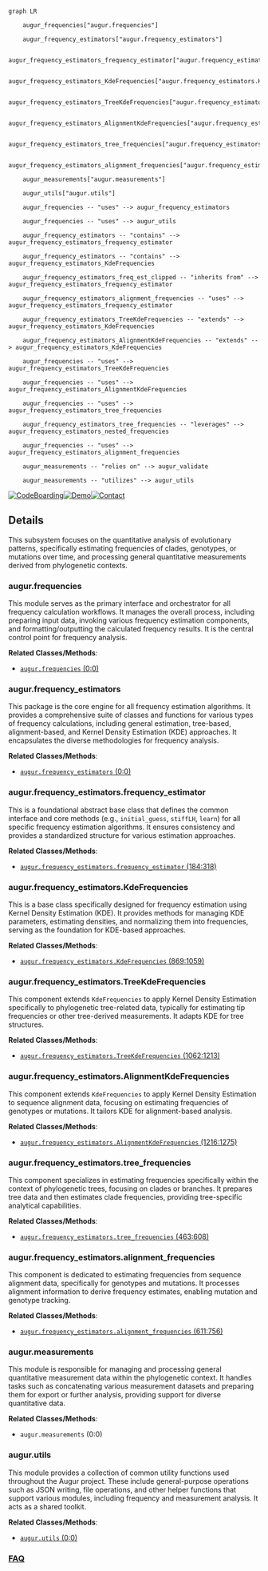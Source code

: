 ```mermaid

graph LR

    augur_frequencies["augur.frequencies"]

    augur_frequency_estimators["augur.frequency_estimators"]

    augur_frequency_estimators_frequency_estimator["augur.frequency_estimators.frequency_estimator"]

    augur_frequency_estimators_KdeFrequencies["augur.frequency_estimators.KdeFrequencies"]

    augur_frequency_estimators_TreeKdeFrequencies["augur.frequency_estimators.TreeKdeFrequencies"]

    augur_frequency_estimators_AlignmentKdeFrequencies["augur.frequency_estimators.AlignmentKdeFrequencies"]

    augur_frequency_estimators_tree_frequencies["augur.frequency_estimators.tree_frequencies"]

    augur_frequency_estimators_alignment_frequencies["augur.frequency_estimators.alignment_frequencies"]

    augur_measurements["augur.measurements"]

    augur_utils["augur.utils"]

    augur_frequencies -- "uses" --> augur_frequency_estimators

    augur_frequencies -- "uses" --> augur_utils

    augur_frequency_estimators -- "contains" --> augur_frequency_estimators_frequency_estimator

    augur_frequency_estimators -- "contains" --> augur_frequency_estimators_KdeFrequencies

    augur_frequency_estimators_freq_est_clipped -- "inherits from" --> augur_frequency_estimators_frequency_estimator

    augur_frequency_estimators_alignment_frequencies -- "uses" --> augur_frequency_estimators_frequency_estimator

    augur_frequency_estimators_TreeKdeFrequencies -- "extends" --> augur_frequency_estimators_KdeFrequencies

    augur_frequency_estimators_AlignmentKdeFrequencies -- "extends" --> augur_frequency_estimators_KdeFrequencies

    augur_frequencies -- "uses" --> augur_frequency_estimators_TreeKdeFrequencies

    augur_frequencies -- "uses" --> augur_frequency_estimators_AlignmentKdeFrequencies

    augur_frequencies -- "uses" --> augur_frequency_estimators_tree_frequencies

    augur_frequency_estimators_tree_frequencies -- "leverages" --> augur_frequency_estimators_nested_frequencies

    augur_frequencies -- "uses" --> augur_frequency_estimators_alignment_frequencies

    augur_measurements -- "relies on" --> augur_validate

    augur_measurements -- "utilizes" --> augur_utils

```



[![CodeBoarding](https://img.shields.io/badge/Generated%20by-CodeBoarding-9cf?style=flat-square)](https://github.com/CodeBoarding/GeneratedOnBoardings)[![Demo](https://img.shields.io/badge/Try%20our-Demo-blue?style=flat-square)](https://www.codeboarding.org/demo)[![Contact](https://img.shields.io/badge/Contact%20us%20-%20contact@codeboarding.org-lightgrey?style=flat-square)](mailto:contact@codeboarding.org)



## Details



This subsystem focuses on the quantitative analysis of evolutionary patterns, specifically estimating frequencies of clades, genotypes, or mutations over time, and processing general quantitative measurements derived from phylogenetic contexts.



### augur.frequencies

This module serves as the primary interface and orchestrator for all frequency calculation workflows. It manages the overall process, including preparing input data, invoking various frequency estimation components, and formatting/outputting the calculated frequency results. It is the central control point for frequency analysis.





**Related Classes/Methods**:



- <a href="https://github.com/nextstrain/augur/augur/frequencies.py#L0-L0" target="_blank" rel="noopener noreferrer">`augur.frequencies` (0:0)</a>





### augur.frequency_estimators

This package is the core engine for all frequency estimation algorithms. It provides a comprehensive suite of classes and functions for various types of frequency calculations, including general estimation, tree-based, alignment-based, and Kernel Density Estimation (KDE) approaches. It encapsulates the diverse methodologies for frequency analysis.





**Related Classes/Methods**:



- <a href="https://github.com/nextstrain/augur/augur/frequency_estimators.py#L0-L0" target="_blank" rel="noopener noreferrer">`augur.frequency_estimators` (0:0)</a>





### augur.frequency_estimators.frequency_estimator

This is a foundational abstract base class that defines the common interface and core methods (e.g., `initial_guess`, `stiffLH`, `learn`) for all specific frequency estimation algorithms. It ensures consistency and provides a standardized structure for various estimation approaches.





**Related Classes/Methods**:



- <a href="https://github.com/nextstrain/augur/augur/frequency_estimators.py#L184-L318" target="_blank" rel="noopener noreferrer">`augur.frequency_estimators.frequency_estimator` (184:318)</a>





### augur.frequency_estimators.KdeFrequencies

This is a base class specifically designed for frequency estimation using Kernel Density Estimation (KDE). It provides methods for managing KDE parameters, estimating densities, and normalizing them into frequencies, serving as the foundation for KDE-based approaches.





**Related Classes/Methods**:



- <a href="https://github.com/nextstrain/augur/augur/frequency_estimators.py#L869-L1059" target="_blank" rel="noopener noreferrer">`augur.frequency_estimators.KdeFrequencies` (869:1059)</a>





### augur.frequency_estimators.TreeKdeFrequencies

This component extends `KdeFrequencies` to apply Kernel Density Estimation specifically to phylogenetic tree-related data, typically for estimating tip frequencies or other tree-derived measurements. It adapts KDE for tree structures.





**Related Classes/Methods**:



- <a href="https://github.com/nextstrain/augur/augur/frequency_estimators.py#L1062-L1213" target="_blank" rel="noopener noreferrer">`augur.frequency_estimators.TreeKdeFrequencies` (1062:1213)</a>





### augur.frequency_estimators.AlignmentKdeFrequencies

This component extends `KdeFrequencies` to apply Kernel Density Estimation to sequence alignment data, focusing on estimating frequencies of genotypes or mutations. It tailors KDE for alignment-based analysis.





**Related Classes/Methods**:



- <a href="https://github.com/nextstrain/augur/augur/frequency_estimators.py#L1216-L1275" target="_blank" rel="noopener noreferrer">`augur.frequency_estimators.AlignmentKdeFrequencies` (1216:1275)</a>





### augur.frequency_estimators.tree_frequencies

This component specializes in estimating frequencies specifically within the context of phylogenetic trees, focusing on clades or branches. It prepares tree data and then estimates clade frequencies, providing tree-specific analytical capabilities.





**Related Classes/Methods**:



- <a href="https://github.com/nextstrain/augur/augur/frequency_estimators.py#L463-L608" target="_blank" rel="noopener noreferrer">`augur.frequency_estimators.tree_frequencies` (463:608)</a>





### augur.frequency_estimators.alignment_frequencies

This component is dedicated to estimating frequencies from sequence alignment data, specifically for genotypes and mutations. It processes alignment information to derive frequency estimates, enabling mutation and genotype tracking.





**Related Classes/Methods**:



- <a href="https://github.com/nextstrain/augur/augur/frequency_estimators.py#L611-L756" target="_blank" rel="noopener noreferrer">`augur.frequency_estimators.alignment_frequencies` (611:756)</a>





### augur.measurements

This module is responsible for managing and processing general quantitative measurement data within the phylogenetic context. It handles tasks such as concatenating various measurement datasets and preparing them for export or further analysis, providing support for diverse quantitative data.





**Related Classes/Methods**:



- `augur.measurements` (0:0)





### augur.utils

This module provides a collection of common utility functions used throughout the Augur project. These include general-purpose operations such as JSON writing, file operations, and other helper functions that support various modules, including frequency and measurement analysis. It acts as a shared toolkit.





**Related Classes/Methods**:



- <a href="https://github.com/nextstrain/augur/augur/utils.py#L0-L0" target="_blank" rel="noopener noreferrer">`augur.utils` (0:0)</a>









### [FAQ](https://github.com/CodeBoarding/GeneratedOnBoardings/tree/main?tab=readme-ov-file#faq)